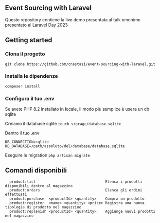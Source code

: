 ## Event Sourcing with Laravel

Questo repository contiene la live demo presentata al talk omonimo presentato al Laravel Day 2023

## Getting started 
### Clona il progetto 
`git clone https://github.com/cnastasi/event-sourcing-with-laravel.git`

### Installa le dipendenze
`composer install`

### Configura il tuo .env
Se avete PHP 8.2 installato in locale, il modo più semplice è usera un db sqlite

Creiamo il database sqlite
`touch storage/database.sqlite`

Dentro il tuo .env
```
DB_CONNECTION=sqlite
DB_DATABASE=/path/assoluto/del/database/database.sqlite
```

Eseguire le migration
`php artisan migrate`

## Comandi disponibili
```
  product:list                                Elenca i prodotti disponibili dentro al magazzino
  product:orders                              Elenca gli ordini effettuati
  product:purchase  <productId> <quantity>    Compra un prodotto
  product:register  <name> <quantity> <price> Registra una nuova tipologia di prodotto nel magazzino
  product:replenish <productId> <quantity>    Aggiunge nuovi prodotti nel magazzino
```
